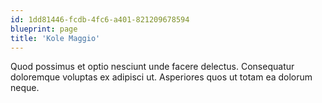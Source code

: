 ```yaml
---
id: 1dd81446-fcdb-4fc6-a401-821209678594
blueprint: page
title: 'Kole Maggio'
---
```

Quod possimus et optio nesciunt unde facere delectus. Consequatur doloremque voluptas ex adipisci ut. Asperiores quos ut totam ea dolorum neque.